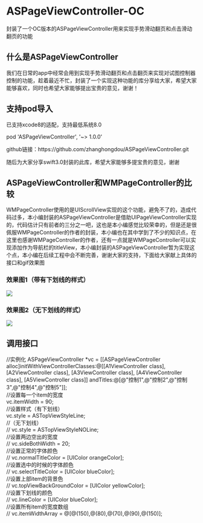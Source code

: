 # ASPageViewController-OC
封装了一个OC版本的ASPageViewController用来实现手势滑动翻页和点击滑动翻页的功能

<html>
<body>

<h2>什么是ASPageViewController</h2>
<p>我们在日常的app中经常会用到实现手势滑动翻页和点击翻页来实现对试图控制器控制的功能，趁着最近不忙，封装了一个实现这种功能的库分享给大家，希望大家能够喜欢，同时也希望大家能够提出宝贵的意见，谢谢！</p>
<h2>支持pod导入</h2>
<p>已支持xcode8的适配，支持最低系统8.0</p>
<p>pod 'ASPageViewController', '~> 1.0.0'</p>
<p>github链接：https://github.com/zhanghongdou/ASPageViewController.git</p>
<p>随后为大家分享swift3.0封装的此库，希望大家能够多提宝贵的意见，谢谢</p>
<h2>ASPageViewController和WMPageController的比较</h2>
<p>WMPageController使用的是UIScrollView实现的这个功能，避免不了的，造成代码过多，本小编封装的ASPageViewController是借助UIPageViewController实现的，代码估计只有前者的三分之一吧，这也是本小编感觉比较荣幸的，但是还是很佩服WMPageController的作者的封装，本小编也在其中学到了不少的知识点，在这里也感谢WMPageController的作者，还有一点就是WMPageController可以实现添加作为导航栏的titleView，本小编封装的ASPageViewController暂为实现这个点，本小编在后续工程中会不断完善，谢谢大家的支持，下面给大家献上具体的接口和gif效果图</p>
<h3>效果图1（带有下划线的样式）</h3>
<p><img src="picture/11.gif"/></p>

<h3>效果图2（无下划线的样式）</h3>
<p><img src="picture/22.gif"/></p>

<h2>调用接口</h2>
<p>//实例化
    ASPageViewController *vc = [[ASPageViewController alloc]initWithViewControllerClasses:@[[A1ViewController class], [A2ViewController class], [A3ViewController class], [A4ViewController class], [A5ViewController class]] andTitles:@[@"控制1",@"控制2",@"控制3",@"控制4",@"控制5"]];<br/>
    //设置每一个item的宽度<br/>
    vc.itemWidth = 90;<br/>
    //设置样式（有下划线）<br/>
    vc.style = ASTopViewStyleLine;<br/>
    //（无下划线）<br/>
//    vc.style = ASTopViewStyleNOLine;<br/>
    //设置两边空出的宽度<br/>
//    vc.sideBothWidth = 20;<br/>
    //设置正常的字体颜色<br/>
//    vc.normalTitleColor = [UIColor orangeColor];<br/>
    //设置选中的时候的字体颜色<br/>
//    vc.selectTitleColor = [UIColor blueColor];<br/>
    //设置上部item的背景色<br/>
//    vc.topViewBackGroundColor = [UIColor yellowColor];<br/>
    //设置下划线的颜色<br/>
//    vc.lineColor = [UIColor blueColor];<br/>
    //设置所有item的宽度数组<br/>
//    vc.itemWidthArray = @[@(150),@(80),@(70),@(90),@(150)];</p><br/>
</body>

</html>